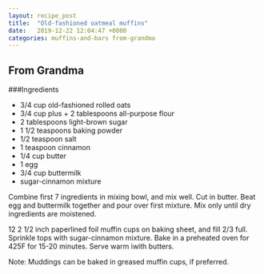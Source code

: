 ```yaml
---
layout: recipe_post
title:  "Old-fashioned oatmeal muffins"
date:   2019-12-22 12:04:47 +0000
categories: muffins-and-bars from-grandma
---
```


## From Grandma
###Ingredients
* 3/4 cup old-fashioned rolled oats
* 3/4 cup plus + 2 tablespoons all-purpose flour
* 2 tablespoons light-brown sugar
* 1 1/2 teaspoons baking powder
* 1/2 teaspoon salt
* 1 teaspoon cinnamon
* 1/4 cup butter
* 1 egg
* 3/4 cup buttermilk
* sugar-cinnamon mixture


Combine first 7 ingredients in mixing bowl, and mix well. Cut in butter. Beat egg and buttermilk together and pour over first mixture. Mix only until dry ingredients are moistened.

12 2 1/2 inch paperlined foil muffin cups on baking sheet, and fill 2/3 full. Sprinkle tops with sugar-cinnamon mixture. Bake in a preheated oven for 425F for 15-20 minutes. Serve warm iwith butters.

Note: Muddings can be baked in greased muffin cups, if preferred.
 